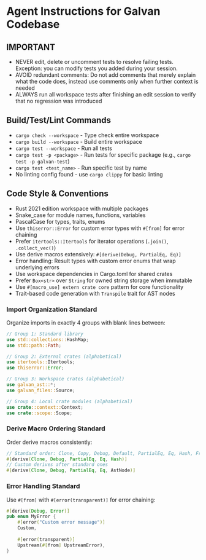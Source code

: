 # Agent Instructions for Galvan Codebase

## IMPORTANT
- NEVER edit, delete or uncomment tests to resolve failing tests. Exception: you can modify tests you added during your session.
- AVOID redundant comments: Do not add comments that merely explain what the code does, instead use comments only when further context is needed
- ALWAYS run all workspace tests after finishing an edit session to verify that no regression was introduced

## Build/Test/Lint Commands
- `cargo check --workspace` - Type check entire workspace
- `cargo build --workspace` - Build entire workspace  
- `cargo test --workspace` - Run all tests
- `cargo test -p <package>` - Run tests for specific package (e.g., `cargo test -p galvan-test`)
- `cargo test <test_name>` - Run specific test by name
- No linting config found - use `cargo clippy` for basic linting

## Code Style & Conventions
- Rust 2021 edition workspace with multiple packages
- Snake_case for module names, functions, variables
- PascalCase for types, traits, enums
- Use `thiserror::Error` for custom error types with `#[from]` for error chaining
- Prefer `itertools::Itertools` for iterator operations (`.join()`, `.collect_vec()`)
- Use derive macros extensively: `#[derive(Debug, PartialEq, Eq)]`
- Error handling: Result types with custom error enums that wrap underlying errors
- Use workspace dependencies in Cargo.toml for shared crates
- Prefer `Box<str>` over `String` for owned string storage when immutable
- Use `#[macro_use] extern crate core` pattern for core functionality
- Trait-based code generation with `Transpile` trait for AST nodes

### Import Organization Standard
Organize imports in exactly 4 groups with blank lines between:
```rust
// Group 1: Standard library
use std::collections::HashMap;
use std::path::Path;

// Group 2: External crates (alphabetical)
use itertools::Itertools;
use thiserror::Error;

// Group 3: Workspace crates (alphabetical)
use galvan_ast::*;
use galvan_files::Source;

// Group 4: Local crate modules (alphabetical)
use crate::context::Context;
use crate::scope::Scope;
```

### Derive Macro Ordering Standard
Order derive macros consistently:
```rust
// Standard order: Clone, Copy, Debug, Default, PartialEq, Eq, Hash, From, Display
#[derive(Clone, Debug, PartialEq, Eq, Hash)]
// Custom derives after standard ones
#[derive(Clone, Debug, PartialEq, Eq, AstNode)]
```

### Error Handling Standard
Use `#[from]` with `#[error(transparent)]` for error chaining:
```rust
#[derive(Debug, Error)]
pub enum MyError {
    #[error("Custom error message")]
    Custom,
    
    #[error(transparent)]
    Upstream(#[from] UpstreamError),
}
